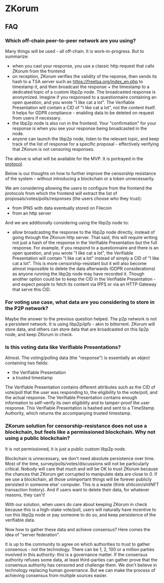 # ZKorum

## FAQ

### Which off-chain peer-to-peer network are you using?

Many things will be used - all off-chain. It is work-in-progress. But to summarize:
- when you cast your response, you use a classic http request that calls ZKorum from the frontend
- on reception, ZKorum verifies the validity of the reponse, then sends its hash to a TSA server such as https://freetsa.org/index_en.php to timestamp it, and then broadcast the response + the timestamp to a dedicated topic of a custom libp2p node. The broadcasted response is anonymized. Imagine if you responsed to a questionnaire containing an open question, and you wrote "I like cat a lot". The Verifiable Presentation will contain a CID of "I like cat a lot", not the content itself. It helps for GDPR compliance - enabling data to be deleted on request from users if necessary.
- the libp2p node is also run in the frontend. Your "confirmation" for your response is when you see your response being broadcasted in the node.
- anyone can launch the libp2p node, listen to the relevant topic, and keep track of the list of response for a specific proposal - effectively verifying that ZKorum is not censoring responses.

The above is what will be available for the MVP.
It is portrayed in the [protocol](https://github.com/zkorum/poc/blob/main/vc-flow/README.md).

Below is our thoughts on how to further improve the censorship resistance of the system - without introducing a blockchain or a token unnecessarily.

We am considering allowing the users to configure from the frontend the protocols from which the frontend will extract the list of proposals/votes/polls/responses (the users choose who they trust):
- from IPNS with data eventually stored on Filecoin
- from an http server

And we are additionally considering using the libp2p node to:
- allow broadcasting the response to the libp2p node directly, instead of going through the ZKorum http server. That said, this will require writing not just a hash of the response in the Verifiable Presentation but the full response. For example, if you respond to a questionnaire and there is an open question, and you wrote "I like cat a lot", the Verifiable Presentation will contain "I like cat a lot" instead of simply a CID of "I like cat a lot". This is more censorship-resistant but it will also become almost impossible to delete the data afterwards (GDPR considerations) as anyone running the libp2p node may have recorded it. Though another option could be to keep the CID in the Verifiable Presentation - and expect people to fetch its content via IPFS or via an HTTP Gateway that serve this CID.

### For voting use case, what data are you considering to store in the P2P network?

Maybe the answer to the previous question helped.
The p2p network is not a persistent network. It is using libp2p/ipfs - akin to bittorrent.
ZKorum will store data, and others can store data that are broadcasted on this lip2p node, and keep ZKorum in check.

### Is this voting data like Verifiable Presentations?

Almost. The voting/polling data (the "response") is essentially an object containing two fields:
- the Verifiable Presentation
- a trusted timestamp

The Verifiable Presentation contains different attributes such as the CID of vote/poll that the user was responding to, the eligibility to the vote/poll, and the actual response. The Verifiable Presentation contains enough information to self-verify its own eligibility and to tamper-proof the user response.
This Verifiable Presentation is hashed and sent to a TimeStamp Authority, which returns the accompanying trusted timestamp.

### ZKorum solution for censorship-resistance does not use a blockchain, but feels like a permissioned blockchain. Why not using a public blockchain?

It is not permissioned, it is just a public custom libp2p node.

Blockchain is unnecessary, we don't need absolute persistence over time.
Most of the time, survey/polls/votes/discussions will not be particularly critical. Nobody will care that much and will be OK to trust ZKorum because the chances that ZKorum get corrupted to manipulate data are close to 0. If we use a blockchain, all those unimportant things will be forever publicly persisted in someone else' computer. This is a waste (think shitcoin/shitNFT transaction history). And if users want to delete their data, for whatever reasons, they can't!

With our solution, when users do care about keeping ZKorum in check because this is a high-stake vote/poll, users will naturally have incentive to run this libp2p node or pay someone to do so, and keep persistence of the verifiable data.

Now how to gather these data and achieve consensus? Here comes the idea of "server federation".

It is up to the community to agree on which authorities to trust to gather consensus - not the technology. There can be 1, 2, 100 or a million parties involved in this authority: this is a governance matter.
If the consensus authority refuses some data, at least third-parties can gather prove that the consensus authority has censored and challenge them.
We don't believe in technology replacing human governance. But we can make the process of achieving consensus from multiple sources easier.
